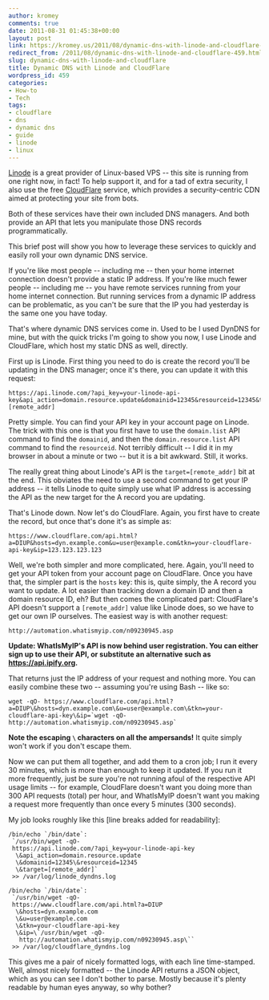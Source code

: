 ```yaml
---
author: kromey
comments: true
date: 2011-08-31 01:45:38+00:00
layout: post
link: https://kromey.us/2011/08/dynamic-dns-with-linode-and-cloudflare-459.html
redirect_from: /2011/08/dynamic-dns-with-linode-and-cloudflare-459.html
slug: dynamic-dns-with-linode-and-cloudflare
title: Dynamic DNS with Linode and CloudFlare
wordpress_id: 459
categories:
- How-to
- Tech
tags:
- cloudflare
- dns
- dynamic dns
- guide
- linode
- linux
---
```


[Linode](http://www.linode.com/?r=87f29c23fd8ce18fdc75ad888998a679311edfca) is a great provider of Linux-based VPS -- this site is running from one right now, in fact! To help support it, and for a tad of extra security, I also use the free [CloudFlare](http://www.cloudflare.com/) service, which provides a security-centric CDN aimed at protecting your site from bots.

Both of these services have their own included DNS managers. And both provide an API that lets you manipulate those DNS records programmatically.

This brief post will show you how to leverage these services to quickly and easily roll your own dynamic DNS service.

If you're like most people -- including me -- then your home internet connection doesn't provide a static IP address. If you're like much fewer people -- including me -- you have remote services running from your home internet connection. But running services from a dynamic IP address can be problematic, as you can't be sure that the IP you had yesterday is the same one you have today.

That's where dynamic DNS services come in. Used to be I used DynDNS for mine, but with the quick tricks I'm going to show you now, I use Linode and CloudFlare, which host my static DNS as well, directly.

First up is Linode. First thing you need to do is create the record you'll be updating in the DNS manager; once it's there, you can update it with this request:


    
    
    https://api.linode.com/?api_key=your-linode-api-key&api_action=domain.resource.update&domainid=12345&resourceid=12345&target=[remote_addr]
    



Pretty simple. You can find your API key in your account page on Linode. The trick with this one is that you first have to use the `domain.list` API command to find the `domainid`, and then the `domain.resource.list` API command to find the `resourceid`. Not terribly difficult -- I did it in my browser in about a minute or two -- but it is a bit awkward. Still, it works.

The really great thing about Linode's API is the `target=[remote_addr]` bit at the end. This obviates the need to use a second command to get your IP address -- it tells Linode to quite simply use what IP address is accessing the API as the new target for the A record you are updating.

That's Linode down. Now let's do CloudFlare. Again, you first have to create the record, but once that's done it's as simple as:


    
    
    https://www.cloudflare.com/api.html?a=DIUP&hosts=dyn.example.com&u=user@example.com&tkn=your-cloudflare-api-key&ip=123.123.123.123
    



Well, we're both simpler and more complicated, here. Again, you'll need to get your API token from your account page on CloudFlare. Once you have that, the simpler part is the `hosts` key: this is, quite simply, the A record you want to update. A lot easier than tracking down a domain ID and then a domain resource ID, eh? But then comes the complicated part: CloudFlare's API doesn't support a `[remote_addr]` value like Linode does, so we have to get our own IP ourselves. The easiest way is with another request:


    
    
    http://automation.whatismyip.com/n09230945.asp
    

**Update: WhatIsMyIP's API is now behind user registration. You can either sign up to use their API, or substitute an alternative such as https://api.ipify.org.**



That returns just the IP address of your request and nothing more. You can easily combine these two -- assuming you're using Bash -- like so:


    
    
    wget -qO- https://www.cloudflare.com/api.html?a=DIUP\&hosts=dyn.example.com\&u=user@example.com\&tkn=your-cloudflare-api-key\&ip=`wget -qO- http://automation.whatismyip.com/n09230945.asp`
    



**Note the escaping `\` characters on all the ampersands!** It quite simply won't work if you don't escape them.

Now we can put them all together, and add them to a cron job; I run it every 30 minutes, which is more than enough to keep it updated. If you run it more frequently, just be sure you're not running afoul of the respective API usage limits -- for example, CloudFlare doesn't want you doing more than 300 API requests (total) per hour, and WhatIsMyIP doesn't want you making a request more frequently than once every 5 minutes (300 seconds).

My job looks roughly like this [line breaks added for readability]:


    
    
    /bin/echo `/bin/date`:
     `/usr/bin/wget -qO-
     https://api.linode.com/?api_key=your-linode-api-key
      \&api_action=domain.resource.update
      \&domainid=12345\&resourceid=12345
      \&target=[remote_addr]`
     >> /var/log/linode_dyndns.log
    
    /bin/echo `/bin/date`:
     `/usr/bin/wget -qO-
     https://www.cloudflare.com/api.html?a=DIUP
      \&hosts=dyn.example.com
      \&u=user@example.com
      \&tkn=your-cloudflare-api-key
      \&ip=\`/usr/bin/wget -qO-
       http://automation.whatismyip.com/n09230945.asp\``
     >> /var/log/cloudflare_dyndns.log
    



This gives me a pair of nicely formatted logs, with each line time-stamped. Well, almost nicely formatted -- the Linode API returns a JSON object, which as you can see I don't bother to parse. Mostly because it's plenty readable by human eyes anyway, so why bother?
